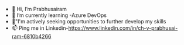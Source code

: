 - 👋 Hi, I’m Prabhusairam
- 🌱 I’m currently learning -Azure DevOps
- 💞️"I'm actively seeking opportunities to further develop my skills
- 📫 Ping me in Linkedin-https://www.linkedin.com/in/ch-v-prabhusai-ram-6810b4266

<!---
Prabhu028/Prabhu028 is a ✨ special ✨ repository because its `README.md` (this file) appears on your GitHub profile.
You can click the Preview link to take a look at your changes.
--->
